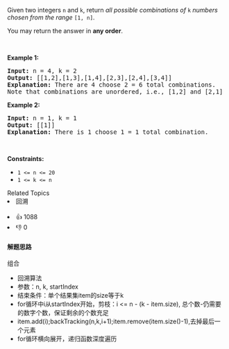 <p>Given two integers <code>n</code> and <code>k</code>, return <em>all possible combinations of</em> <code>k</code> <em>numbers chosen from the range</em> <code>[1, n]</code>.</p>

<p>You may return the answer in <strong>any order</strong>.</p>

<p>&nbsp;</p> 
<p><strong>Example 1:</strong></p>

<pre>
<strong>Input:</strong> n = 4, k = 2
<strong>Output:</strong> [[1,2],[1,3],[1,4],[2,3],[2,4],[3,4]]
<strong>Explanation:</strong> There are 4 choose 2 = 6 total combinations.
Note that combinations are unordered, i.e., [1,2] and [2,1] are considered to be the same combination.
</pre>

<p><strong>Example 2:</strong></p>

<pre>
<strong>Input:</strong> n = 1, k = 1
<strong>Output:</strong> [[1]]
<strong>Explanation:</strong> There is 1 choose 1 = 1 total combination.
</pre>

<p>&nbsp;</p> 
<p><strong>Constraints:</strong></p>

<ul> 
 <li><code>1 &lt;= n &lt;= 20</code></li> 
 <li><code>1 &lt;= k &lt;= n</code></li> 
</ul>

<div><div>Related Topics</div><div><li>回溯</li></div></div><br><div><li>👍 1088</li><li>👎 0</li></div>

#### 解题思路
组合
<ul>
 <li>回溯算法</li>
 <li>参数：n, k, startIndex</li>
 <li>结束条件：单个结果集item的size等于k</li>
 <li>for循环中i从startIndex开始，剪枝：i <= n - (k - item.size), 总个数-仍需要的数字个数，保证剩余的个数充足</li>
 <li>item.add(i);backTracking(n,k,i+1);item.remove(item.size()-1),去掉最后一个元素</li>
 <li>for循环横向展开，递归函数深度遍历</li>
</ul>